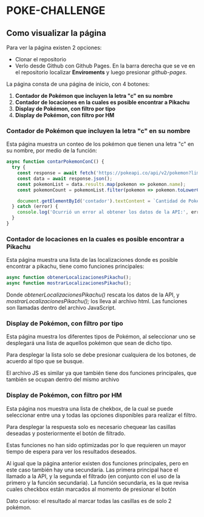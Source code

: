 # POKE-CHALLENGE

## Como visualizar la página

Para ver la página existen 2 opciones:

- Clonar el repositorio
- Verlo desde Github con Github Pages. En la barra derecha que se ve en el repositorio localizar **Enviroments** y luego presionar *github-pages*.

La página consta de una página de inicio, con 4 botones: 

1. **Contador de Pokémon que incluyen la letra "c" en su nombre**
2. **Contador de locaciones en la cuales es posible encontrar a Pikachu**
3. **Display de Pokémon, con filtro por tipo**
4. **Display de Pokémon, con filtro por HM**

### Contador de Pokémon que incluyen la letra "c" en su nombre

Esta página muestra un conteo de los pokémon que tienen una letra "c" en su nombre, por medio de la función: 

```js
async function contarPokemonConC() {
  try {
    const response = await fetch('https://pokeapi.co/api/v2/pokemon?limit=1000');
    const data = await response.json();
    const pokemonList = data.results.map(pokemon => pokemon.name);
    const pokemonCount = pokemonList.filter(pokemon => pokemon.toLowerCase().includes('c')).length;

    document.getElementById('contador').textContent = `Cantidad de Pokémon con letra "c": ${pokemonCount}`;
  } catch (error) {
    console.log('Ocurrió un error al obtener los datos de la API:', error);
  }
}
```

### Contador de locaciones en la cuales es posible encontrar a Pikachu

Esta página muestra una lista de las localizaciones donde es posible encontrar a pikachu, tiene como funciones principales:

```js
async function obtenerLocalizacionesPikachu();
async function mostrarLocalizacionesPikachu();
```

Donde *obtenerLocalizacionesPikachu()* rescata los datos de la API, y *mostrarLocalizacionesPikachu();* los lleva al archivo html. Las funciones son llamadas dentro del archivo JavaScript.

### Display de Pokémon, con filtro por tipo

Esta página muestra los diferentes tipos de Pokémon, al seleccionar uno se desplegará una lista de aquellos pokémon que sean  de dicho tipo.

Para desplegar la lista solo se debe presionar cualquiera de los botones, de acuerdo al tipo que se busque.

El archivo JS es similar ya que también tiene dos funciones principales, que también se ocupan dentro del mismo archivo

### Display de Pokémon, con filtro por HM

Esta página nos muestra una lista de chekbox, de la cual se puede seleccionar entre una y todas las opciones disponibles para realizar el filtro. 

Para desplegar la respuesta solo es necesario chequear las casillas deseadas y posteriormente el botón de filtrado.

Estas funciones no han sido optimizadas por lo que requieren un mayor tiempo de espera para ver los resultados deseados.

Al igual que la página anterior existen dos funciones principales, pero en este caso también hay una secundaria. Las primera principal hace el llamado a la API, y la segunda el filtrado (en conjunto con el uso de la primero y la función secundaria). La función secundaria, es la que revisa cuales checkbox están marcados al momento de presionar el botón

Dato curioso: el resultado al marcar todas las casillas es de solo 2 pokémon.